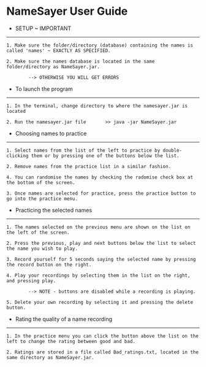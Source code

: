# NameSayer User Guide

* SETUP ~ IMPORTANT
-------------------
	1. Make sure the folder/directory (database) containing the names is called 'names' ~ EXACTLY AS SPECIFIED.	
	
	2. Make sure the names database is located in the same folder/directory as NameSayer.jar.
	
			--> OTHERWISE YOU WILL GET ERRORS
	

* To launch the program
-----------------------
	1. In the terminal, change directory to where the namesayer.jar is located

	2. Run the namesayer.jar file 		>> java -jar NameSayer.jar



* Choosing names to practice
----------------------------
	1. Select names from the list of the left to practice by double-clicking them or by pressing one of the buttons below the list.
	
	2. Remove names from the practice list in a similar fashion.
	
	4. You can randomise the names by checking the radomise check box at the bottom of the screen.

	3. Once names are selected for practice, press the practice button to go into the practice menu.



* Practicing the selected names
-------------------------------
	1. The names selected on the previous menu are shown on the list on the left of the screen.
 
	2. Press the previous, play and next buttons below the list to select the name you wish to play.

	3. Record yourself for 5 seconds saying the selected name by pressing the record button on the right.

	4. Play your recordings by selecting them in the list on the right, and pressing play.

			--> NOTE - buttons are disabled while a recording is playing.
	
	5. Delete your own recording by selecting it and pressing the delete button.


* Rating the quality of a name recording
----------------------------------------
	1. In the practice menu you can click the button above the list on the left to change the rating between good and bad.

	2. Ratings are stored in a file called Bad_ratings.txt, located in the same directory as NameSayer.jar.

